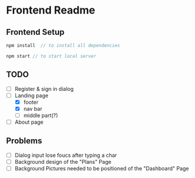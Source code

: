 # Frontend Readme

## Frontend Setup

```javascript
npm install  // to install all dependencies
```

```javascript
npm start // to start local server
```

## TODO

-   [ ] Register & sign in dialog
-   [ ] Landing page
    -   [x] footer
    -   [x] nav bar
    -   [ ] middle part(?)
-   [ ] About page

## Problems

-   [ ] Dialog input lose foucs after typing a char
-   [ ] Background design of the "Plans" Page
-   [ ] Background Pictures needed to be positioned of the "Dashboard" Page
